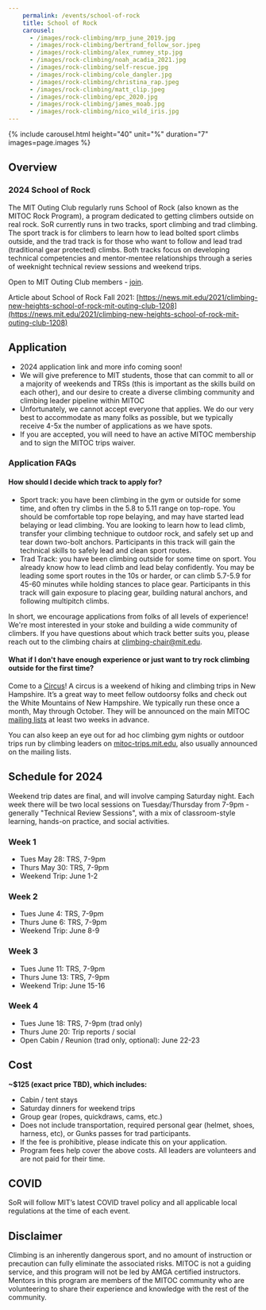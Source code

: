 ```yaml
---
    permalink: /events/school-of-rock
    title: School of Rock
    carousel:
      - /images/rock-climbing/mrp_june_2019.jpg
      - /images/rock-climbing/bertrand_follow_sor.jpeg
      - /images/rock-climbing/alex_rumney_stp.jpg
      - /images/rock-climbing/noah_acadia_2021.jpg
      - /images/rock-climbing/self-rescue.jpg
      - /images/rock-climbing/cole_dangler.jpg
      - /images/rock-climbing/christina_rap.jpeg
      - /images/rock-climbing/matt_clip.jpeg
      - /images/rock-climbing/epc_2020.jpg
      - /images/rock-climbing/james_moab.jpg
      - /images/rock-climbing/nico_wild_iris.jpg
---
```

{% include carousel.html height="40" unit="%" duration="7" images=page.images %}

## Overview

### 2024 School of Rock

The MIT Outing Club regularly runs School of Rock (also known as the MITOC Rock Program), a program dedicated to getting climbers outside on real rock. SoR currently runs in two tracks, sport climbing and trad climbing. The sport track is for climbers to learn how to lead bolted sport climbs outside, and the trad track is for those who want to follow and lead trad (traditional gear protected) climbs. Both tracks focus on developing technical competencies and mentor-mentee relationships through a series of weeknight technical review sessions and weekend trips.

Open to MIT Outing Club members - [join](/join).

Article about School of Rock Fall 2021: [https://news.mit.edu/2021/climbing-new-heights-school-of-rock-mit-outing-club-1208](https://news.mit.edu/2021/climbing-new-heights-school-of-rock-mit-outing-club-1208)

## Application
- 2024 application link and more info coming soon!
- We will give preference to MIT students, those that can commit to all or a majority of weekends and TRSs (this is important as the skills build on each other), and our desire to create a diverse climbing community and climbing leader pipeline within MITOC
- Unfortunately, we cannot accept everyone that applies. We do our very best to accommodate as many folks as possible, but we typically receive 4-5x the number of applications as we have spots.
- If you are accepted, you will need to have an active MITOC membership and to sign the MITOC trips waiver.


### Application FAQs
#### How should I decide which track to apply for?
- Sport track: you have been climbing in the gym or outside for some time, and often try climbs in the 5.8 to 5.11 range on top-rope. You should be comfortable top rope belaying, and may have started lead belaying or lead climbing. You are looking to learn how to lead climb, transfer your climbing technique to outdoor rock, and safely set up and tear down two-bolt anchors. Participants in this track will gain the technical skills to safely lead and clean sport routes.
- Trad Track: you have been climbing outside for some time on sport. You already know how to lead climb and lead belay confidently. You may be leading some sport routes in the 10s or harder, or can climb 5.7-5.9 for 45-60 minutes while holding stances to place gear. Participants in this track will gain exposure to placing gear, building natural anchors, and following multipitch climbs.

In short, we encourage applications from folks of all levels of experience! We're most interested in your stoke and building a wide community of climbers. If you have questions about which track better suits you, please reach out to the climbing chairs at [climbing-chair@mit.edu](mailto:climbing-chair@mit.edu).

#### What if I don't have enough experience or just want to try rock climbing outside for the first time?
Come to a [Circus](/events/circus)! A circus is a weekend of hiking and climbing trips in New Hampshire. It’s a great way to meet fellow outdoorsy folks and check out the White Mountains of New Hampshire. We typically run these once a month, May through October. They will be announced on the main MITOC [mailing lists](/mailing-lists) at least two weeks in advance.

You can also keep an eye out for ad hoc climbing gym nights or outdoor trips run by climbing leaders on [mitoc-trips.mit.edu](https://mitoc-trips.mit.edu), also usually announced on the mailing lists.

## Schedule for 2024

Weekend trip dates are final, and will involve camping Saturday night. Each week there will be two local sessions on Tuesday/Thursday from 7-9pm - generally "Technical Review Sessions", with a mix of classroom-style learning, hands-on practice, and social activities.

### Week 1
- Tues May 28: TRS, 7-9pm
- Thurs May 30: TRS, 7-9pm
- Weekend Trip: June 1-2

### Week 2
- Tues June 4: TRS, 7-9pm
- Thurs June 6: TRS, 7-9pm
- Weekend Trip: June 8-9

### Week 3
- Tues June 11: TRS, 7-9pm
- Thurs June 13: TRS, 7-9pm
- Weekend Trip: June 15-16

### Week 4
- Tues June 18: TRS, 7-9pm (trad only)
- Thurs June 20: Trip reports / social
- Open Cabin / Reunion (trad only, optional): June 22-23

## Cost
**~$125 (exact price TBD), which includes:**
- Cabin / tent stays
- Saturday dinners for weekend trips
- Group gear (ropes, quickdraws, cams, etc.)
- Does not include transportation, required personal gear (helmet, shoes, harness, etc), or Gunks passes for trad participants.
- If the fee is prohibitive, please indicate this on your application.
- Program fees help cover the above costs. All leaders are volunteers and are not paid for their time.

## COVID
SoR will follow MIT’s latest COVID travel policy and all applicable local regulations at the time of each event.

## Disclaimer
Climbing is an inherently dangerous sport, and no amount of instruction or precaution can fully eliminate the associated risks. MITOC is not a guiding service, and this program will not be led by AMGA certified instructors. Mentors in this program are members of the MITOC community who are volunteering to share their experience and knowledge with the rest of the community.
